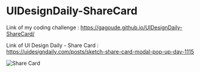 
# UIDesignDaily-ShareCard

Link of my coding challenge : https://gagoude.github.io/UIDesignDaily-ShareCard/

Link of UI Design Daily - Share Card : https://uidesigndaily.com/posts/sketch-share-card-modal-pop-up-day-1115

![Share Card](https://user-images.githubusercontent.com/56520774/125671848-4a979635-5b01-4a00-90d2-e6a085fe5846.png)
